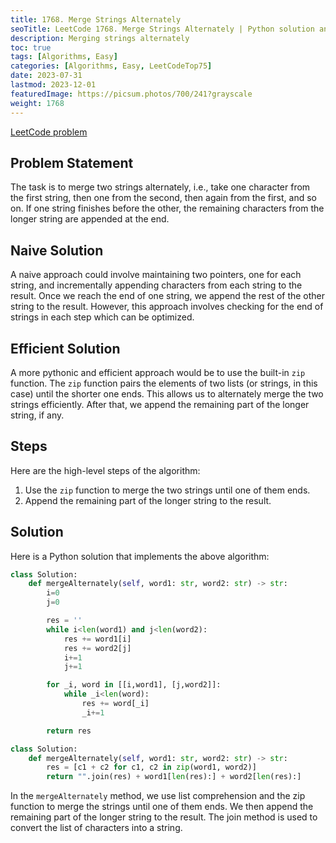 ```yaml
---
title: 1768. Merge Strings Alternately
seoTitle: LeetCode 1768. Merge Strings Alternately | Python solution and explanation
description: Merging strings alternately
toc: true
tags: [Algorithms, Easy]
categories: [Algorithms, Easy, LeetCodeTop75]
date: 2023-07-31
lastmod: 2023-12-01
featuredImage: https://picsum.photos/700/241?grayscale
weight: 1768
---
```


[LeetCode problem](https://leetcode.com/problems/merge-strings-alternately)

## Problem Statement

The task is to merge two strings alternately, i.e., take one character from the first string, then one from the second, then again from the first, and so on. If one string finishes before the other, the remaining characters from the longer string are appended at the end.

## Naive Solution

A naive approach could involve maintaining two pointers, one for each string, and incrementally appending characters from each string to the result. Once we reach the end of one string, we append the rest of the other string to the result. However, this approach involves checking for the end of strings in each step which can be optimized.

## Efficient Solution

A more pythonic and efficient approach would be to use the built-in `zip` function. The `zip` function pairs the elements of two lists (or strings, in this case) until the shorter one ends. This allows us to alternately merge the two strings efficiently. After that, we append the remaining part of the longer string, if any.

## Steps

Here are the high-level steps of the algorithm:

1. Use the `zip` function to merge the two strings until one of them ends.
2. Append the remaining part of the longer string to the result.

## Solution

Here is a Python solution that implements the above algorithm:

```python
class Solution:
    def mergeAlternately(self, word1: str, word2: str) -> str:
        i=0
        j=0

        res = ''
        while i<len(word1) and j<len(word2):
            res += word1[i]
            res += word2[j]
            i+=1
            j+=1

        for _i, word in [[i,word1], [j,word2]]:
            while _i<len(word):
                res += word[_i]
                _i+=1

        return res
```

```python
class Solution:
    def mergeAlternately(self, word1: str, word2: str) -> str:
        res = [c1 + c2 for c1, c2 in zip(word1, word2)]
        return "".join(res) + word1[len(res):] + word2[len(res):]
```

In the `mergeAlternately` method, we use list comprehension and the zip function to merge the strings until one of them ends. We then append the remaining part of the longer string to the result. The join method is used to convert the list of characters into a string.
